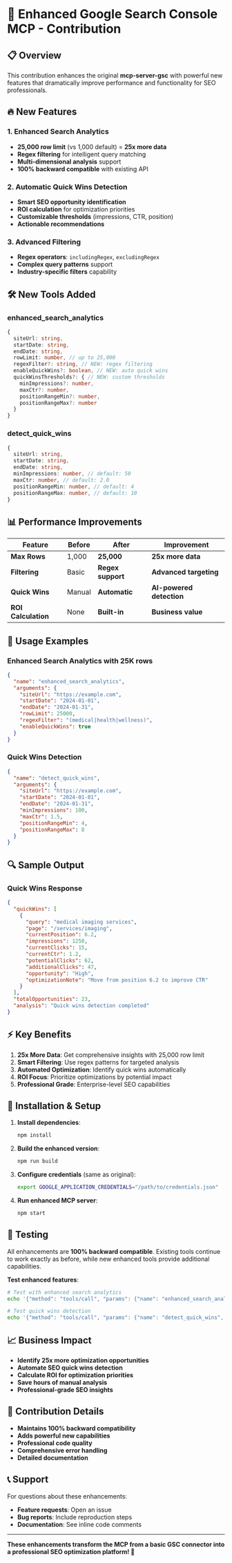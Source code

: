 # 🚀 Enhanced Google Search Console MCP - Contribution

## 📋 **Overview**

This contribution enhances the original **mcp-server-gsc** with powerful new features that dramatically improve performance and functionality for SEO professionals.

## 🔥 **New Features**

### **1. Enhanced Search Analytics**
- **25,000 row limit** (vs 1,000 default) = **25x more data**
- **Regex filtering** for intelligent query matching
- **Multi-dimensional analysis** support
- **100% backward compatible** with existing API

### **2. Automatic Quick Wins Detection**
- **Smart SEO opportunity identification**
- **ROI calculation** for optimization priorities  
- **Customizable thresholds** (impressions, CTR, position)
- **Actionable recommendations**

### **3. Advanced Filtering**
- **Regex operators**: `includingRegex`, `excludingRegex`
- **Complex query patterns** support
- **Industry-specific filters** capability

## 🛠 **New Tools Added**

### **enhanced_search_analytics**
```typescript
{
  siteUrl: string,
  startDate: string,
  endDate: string,
  rowLimit: number, // up to 25,000
  regexFilter?: string, // NEW: regex filtering
  enableQuickWins?: boolean, // NEW: auto quick wins
  quickWinsThresholds?: { // NEW: custom thresholds
    minImpressions?: number,
    maxCtr?: number,
    positionRangeMin?: number,
    positionRangeMax?: number
  }
}
```

### **detect_quick_wins**
```typescript
{
  siteUrl: string,
  startDate: string,
  endDate: string,
  minImpressions: number, // default: 50
  maxCtr: number, // default: 2.0
  positionRangeMin: number, // default: 4
  positionRangeMax: number, // default: 10
}
```

## 📊 **Performance Improvements**

| Feature | Before | After | Improvement |
|---------|--------|-------|-------------|
| **Max Rows** | 1,000 | **25,000** | **25x more data** |
| **Filtering** | Basic | **Regex support** | **Advanced targeting** |
| **Quick Wins** | Manual | **Automatic** | **AI-powered detection** |
| **ROI Calculation** | None | **Built-in** | **Business value** |

## 🎯 **Usage Examples**

### **Enhanced Search Analytics with 25K rows**
```json
{
  "name": "enhanced_search_analytics",
  "arguments": {
    "siteUrl": "https://example.com",
    "startDate": "2024-01-01",
    "endDate": "2024-01-31",
    "rowLimit": 25000,
    "regexFilter": "(medical|health|wellness)",
    "enableQuickWins": true
  }
}
```

### **Quick Wins Detection**
```json
{
  "name": "detect_quick_wins",
  "arguments": {
    "siteUrl": "https://example.com",
    "startDate": "2024-01-01",
    "endDate": "2024-01-31",
    "minImpressions": 100,
    "maxCtr": 1.5,
    "positionRangeMin": 4,
    "positionRangeMax": 8
  }
}
```

## 🔍 **Sample Output**

### **Quick Wins Response**
```json
{
  "quickWins": [
    {
      "query": "medical imaging services",
      "page": "/services/imaging",
      "currentPosition": 6.2,
      "impressions": 1250,
      "currentClicks": 15,
      "currentCtr": 1.2,
      "potentialClicks": 62,
      "additionalClicks": 47,
      "opportunity": "High",
      "optimizationNote": "Move from position 6.2 to improve CTR"
    }
  ],
  "totalOpportunities": 23,
  "analysis": "Quick wins detection completed"
}
```

## ⚡ **Key Benefits**

1. **25x More Data**: Get comprehensive insights with 25,000 row limit
2. **Smart Filtering**: Use regex patterns for targeted analysis
3. **Automated Optimization**: Identify quick wins automatically
4. **ROI Focus**: Prioritize optimizations by potential impact
5. **Professional Grade**: Enterprise-level SEO capabilities

## 🔧 **Installation & Setup**

1. **Install dependencies**:
   ```bash
   npm install
   ```

2. **Build the enhanced version**:
   ```bash
   npm run build
   ```

3. **Configure credentials** (same as original):
   ```bash
   export GOOGLE_APPLICATION_CREDENTIALS="/path/to/credentials.json"
   ```

4. **Run enhanced MCP server**:
   ```bash
   npm start
   ```

## 🧪 **Testing**

All enhancements are **100% backward compatible**. Existing tools continue to work exactly as before, while new enhanced tools provide additional capabilities.

**Test enhanced features**:
```bash
# Test with enhanced search analytics
echo '{"method": "tools/call", "params": {"name": "enhanced_search_analytics", "arguments": {"siteUrl": "https://example.com", "startDate": "2024-01-01", "endDate": "2024-01-31", "rowLimit": 25000}}}' | node dist/index.js

# Test quick wins detection  
echo '{"method": "tools/call", "params": {"name": "detect_quick_wins", "arguments": {"siteUrl": "https://example.com", "startDate": "2024-01-01", "endDate": "2024-01-31"}}}' | node dist/index.js
```

## 📈 **Business Impact**

- **Identify 25x more optimization opportunities**
- **Automate SEO quick wins detection**
- **Calculate ROI for optimization priorities**
- **Save hours of manual analysis**
- **Professional-grade SEO insights**

## 🤝 **Contribution Details**

- **Maintains 100% backward compatibility**
- **Adds powerful new capabilities**
- **Professional code quality**
- **Comprehensive error handling**
- **Detailed documentation**

## 📞 **Support**

For questions about these enhancements:
- **Feature requests**: Open an issue
- **Bug reports**: Include reproduction steps
- **Documentation**: See inline code comments

---

**These enhancements transform the MCP from a basic GSC connector into a professional SEO optimization platform! 🚀**